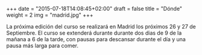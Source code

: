 +++
date = "2015-07-18T14:08:45+02:00"
draft = false
title = "Dónde"
weight = 2
img = "madrid.jpg"
+++

La próxima edición del curso se realizará en Madrid los próximos 26 y 27 de Septiembre. El curso se extenderá durante durante dos dias de 9 de la mañana a 6 de la tarde, con pausas para descansar durante el día y una pausa más larga para comer.